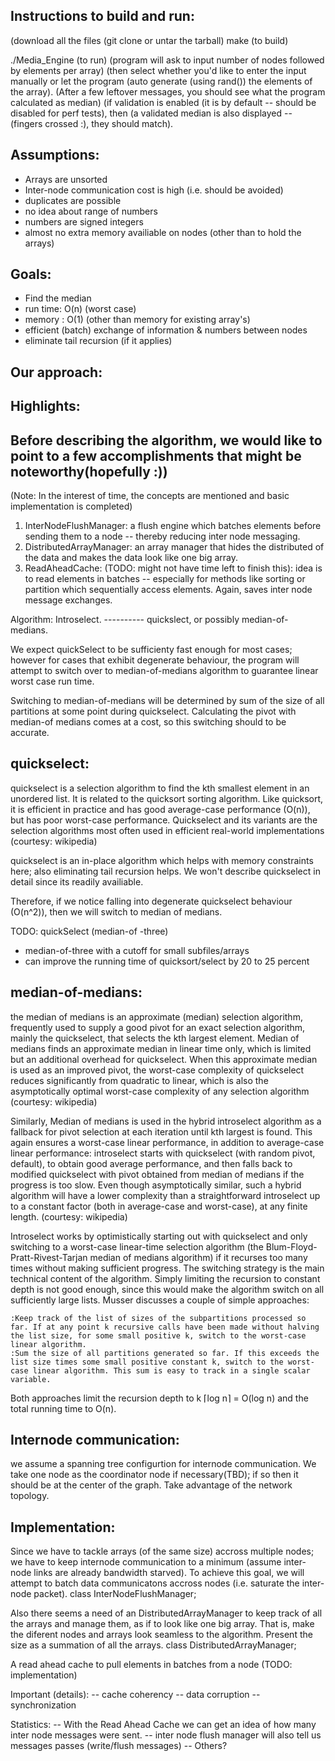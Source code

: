Instructions to build and run: 
----------------------------

(download all the files (git clone <path> or untar the tarball)
make  (to build)

./Media_Engine (to run)
(program will ask to input number of nodes followed by elements per array)
(then select whether you'd like to enter the input manually or let the program
(auto generate (using rand()) the elements of the array).
(After a few leftover messages, you should see what the program calculated as median)
(if validation is enabled (it is by default -- should be disabled for perf tests), then
(a validated median is also displayed -- (fingers crossed :), they should match).


Assumptions:
------------

* Arrays are unsorted
* Inter-node communication cost is high (i.e. should be avoided)
* duplicates are possible
* no idea about range of numbers
* numbers are signed integers
* almost no extra memory availiable on nodes (other than to hold the arrays)

Goals: 
------

* Find the median
* run time: O(n) (worst case)
* memory : O(1) (other than memory for existing array's) 
* efficient (batch) exchange of information & numbers between nodes
* eliminate tail recursion (if it applies)

	
Our approach:
------------

Highlights: 
---------- 

Before describing the algorithm, we would like to point to a few accomplishments that might be noteworthy(hopefully :))
-------------------------------------------------------------------------------------------------------------------

(Note: In the interest of time, the concepts are mentioned and basic implementation is completed)

1) InterNodeFlushManager: a flush engine which batches elements before sending them to a node -- thereby reducing inter node messaging. 
2) DistributedArrayManager: an array manager that hides the distributed of the data and makes the data look like one big array. 
3) ReadAheadCache: (TODO: might not have time left to finish this): idea is to read elements in batches -- especially for methods like
   sorting or partition which sequentially access elements. Again, saves inter node message exchanges. 

Algorithm: Introselect. 
---------- quickslect, or possibly median-of-medians.

We expect quickSelect to be sufficienty fast enough for most cases; however for cases that exhibit degenerate behaviour, the program will 
attempt to switch over to median-of-medians algorithm to guarantee linear worst case run time. 

Switching to median-of-medians will be determined by sum of the size of all partitions at some point during quickselect. Calculating the pivot with median-of medians comes at a cost, so this switching should to be accurate.

quickselect: 
-- 

quickselect is a selection algorithm to find the kth smallest element in an unordered list. It is related to the quicksort sorting algorithm. Like quicksort, it is efficient in practice and has good average-case performance (O(n)), but has poor worst-case performance. Quickselect and its variants are the selection algorithms most often used in efficient real-world implementations (courtesy: wikipedia) 

quickselect is an in-place algorithm which helps with memory constraints here; also eliminating tail recursion helps. We won't describe quickselect in detail since its readily availiable.

Therefore, if we notice falling into degenerate quickselect behaviour (O(n^2)), then we will switch to median of medians.

TODO: 
quickSelect (median-of -three)
 * median-of-three with a cutoff for small subfiles/arrays
 * can improve the running time of quicksort/select by 20 to 25 percent

median-of-medians:
-- 

the median of medians is an approximate (median) selection algorithm, frequently used to supply a good pivot for an exact selection algorithm, mainly the quickselect, that selects the kth largest element. Median of medians finds an approximate median in linear time only, which is limited but an additional overhead for quickselect. When this approximate median is used as an improved pivot, the worst-case complexity of quickselect reduces significantly from quadratic to linear, which is also the asymptotically optimal worst-case complexity of any selection algorithm (courtesy: wikipedia)

Similarly, Median of medians is used in the hybrid introselect algorithm as a fallback for pivot selection at each iteration until kth largest is found. This again ensures a worst-case linear performance, in addition to average-case linear performance: introselect starts with quickselect (with random pivot, default), to obtain good average performance, and then falls back to modified quickselect with pivot obtained from median of medians if the progress is too slow. Even though asymptotically similar, such a hybrid algorithm will have a lower complexity than a straightforward introselect up to a constant factor (both in average-case and worst-case), at any finite length. (courtesy: wikipedia)

<source wikipedia>
Introselect works by optimistically starting out with quickselect and only switching to a worst-case linear-time selection algorithm (the Blum-Floyd-Pratt-Rivest-Tarjan median of medians algorithm) if it recurses too many times without making sufficient progress. The switching strategy is the main technical content of the algorithm. Simply limiting the recursion to constant depth is not good enough, since this would make the algorithm switch on all sufficiently large lists. Musser discusses a couple of simple approaches:

    :Keep track of the list of sizes of the subpartitions processed so far. If at any point k recursive calls have been made without halving the list size, for some small positive k, switch to the worst-case linear algorithm.
    :Sum the size of all partitions generated so far. If this exceeds the list size times some small positive constant k, switch to the worst-case linear algorithm. This sum is easy to track in a single scalar variable.

Both approaches limit the recursion depth to k ⌈log n⌉ = O(log n) and the total running time to O(n).



Internode communication: 
-----------------------

we assume a spanning tree configurtion for internode communication. We take one node as the coordinator node if necessary(TBD); if so then it should be at the center of the graph. Take advantage of the network topology.

Implementation: 
--------------

Since we have to tackle arrays (of the same size) accross multiple nodes; we have to keep internode communication to a minimum (assume inter-node links are already bandwidth starved).  To achieve this goal, we will attempt to batch data communicatons accross nodes (i.e. saturate the inter-node packet).
class InterNodeFlushManager;

Also there seems a need of an DistributedArrayManager to keep track of all the arrays and manage them, as if to look like one big array. That is, make the diferent nodes and arrays look seamless to the algorithm. Present the size as a summation of all the arrays.
class DistributedArrayManager;

A read ahead cache to pull elements in batches from a node (TODO: implementation)

Important (details): 
  -- cache coherency
  -- data corruption 
  -- synchronization

Statistics: 
  -- With the Read Ahead Cache we can get an idea of how many inter node messages were sent. 
  -- inter node flush manager will also tell us messages passes (write/flush messages) 
  -- Others?



